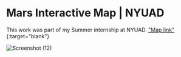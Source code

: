 # Mars Interactive Map | NYUAD

This work was part of my Summer internship at NYUAD.
["Map link"](https://al-ateqi.github.io/NYUAD-Mars-Map/){:target="blank"}



![Screenshot (12)](https://user-images.githubusercontent.com/110030705/204807710-39f808b1-78bb-4003-9612-3bb47168d0ea.png)

